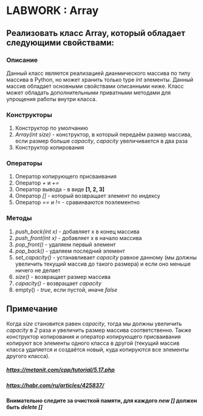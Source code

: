 # LABWORK  : Array
## Реализовать класс Array, который обладает следующими свойствами:
### Описание
Данный класс является реализацией дианмического массива по типу массива в Python, но может хранить только type _int_ элементы. Данный массив обладает основными свойствами описанными ниже. Класс может обладать дополнительными приватными методами для упрощения работы внутри класса.
### Конструкторы
1. Конструктор по умолчанию
2. _Array(int size)_ - конструктор, в который передаём размер массива, если размер больше _capacity_, _capacity_ увеличивается в два раза
3. Конструктор копирования
### Операторы
1. Оператор копирующего присваивания
2. Оператор _+_ и _+=_
3. Оператор вывода - в виде **[1, 2, 3]**
4. Оператор _[]_ - который возвращает элемент по индексу
5. Оператор _==_ и _!=_ - сравинваются поэлементно
### Методы 
1. _push_back(int x)_ - добавляет x в конец массива
2. _push_front(int x)_ - добавляет x в начало массива
3. _pop_front()_ - удаляем первый элемент
4. _pop_back()_ - удаляем последний элемент
5. _set_capacity()_ - устанавливает _capacity_ равное данному (мы должны увеличить текущий массив до такого размера) и если оно меньше ничего не делает
6. _size()_ - возвращает размер массива
7. _capacity()_ - возвращает _capacity_
8. empty() - _true_, если пустой, иначе _false_

## Примечание
Когда _size_ становится равен _capacity_, тогда мы должны увеличить _capacity_ в _2_ раза и увеличить размер массива соответственно. Также конструктор копирования и оператор копирующего присваивания копируют все элементы одного класса в другой (текущий массив класса удаляется и создаётся новый, куда копируются все элементы другого класса). 
##### https://metanit.com/cpp/tutorial/5.17.php
##### https://habr.com/ru/articles/425837/
#### Внимательно следите за очисткой памяти, для каждого _new []_ должен быть _delete []_
